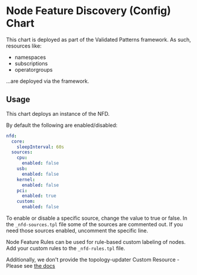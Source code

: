# Node Feature Discovery (Config) Chart

This chart is deployed as part of the Validated Patterns framework. As such, resources like:

- namespaces
- subscriptions
- operatorgroups

...are deployed via the framework.

## Usage

This chart deploys an instance of the NFD.

By default the following are enabled/disabled:

```yaml
nfd:
  core:
    sleepInterval: 60s
  sources:
    cpu:
      enabled: false
    usb:
      enabled: false
    kernel:
      enabled: false
    pci:
      enabled: true
    custom:
      enabled: false
```

To enable or disable a specific source, change the value to true or false. In the `_nfd-sources.tpl` file some of the sources are commented out. If you need those sources enabled, uncomment the specific line.

Node Feature Rules can be used for rule-based custom labeling of nodes. Add your custom rules to the `_nfd-rules.tpl` file.  

Additionally, we don't provide the topology-updater Custom Resource - Please see [the docs](https://docs.openshift.com/container-platform/4.17/hardware_enablement/psap-node-feature-discovery-operator.html#using-the-nfd-topology-updater_psap-node-feature-discovery-operator)